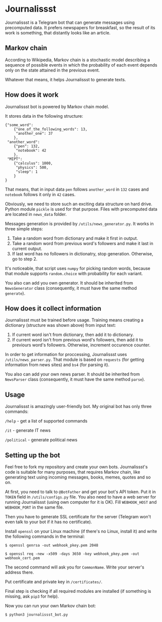 # Journalissst

Journalissst is a Telegram bot that can generate messages using precomputed data.
It prefers newspapers for breaskfast, so the result of its work is something, that distantly looks like an article.

## Markov chain

According to Wikipedia, Markov chain is a stochastic model describing a sequence of possible events in which the probability of each event depends only on the state attained in the previous event.

Whatever that means, it helps Journalissst to generate texts.

## How does it work

Journalissst bot is powered by Markov chain model.

It stores data in the following structure:

```
{"some_word":
    {"one_of_the_following_words": 13,
     "another_one": 37
    },
 "another_word":
    {"pen": 132,
     "notebook": 42
    },
 "MIPT":
    {"calculus": 1000,
     "physics": 500,
     "sleep": 1
    }
}
```

That means, that in input data `pen` follows `another_word` in `132` сases and `notebook` follows it only in `42` cases. 

Obviously, we need to store such an exciting data structure on hard drive. Python module `pickle` is used for that purpose. Files with precomputed data are located in `news_data` folder.

Messages generation is provided by `/utils/news_generator.py`. It works in three simple steps:

1. Take a random word from dictionary and make it first in output.
2. Take a random word from previous word's followers and make it last in current output.
3. If last word has no followers in dictionatry, stop generation. Otherwise, go to step 2.

It's noticeable, that script uses `numpy` for picking random words, because that module supports `random.choice` with probability for each variant.

You also can add you own generator. It should be inherited from `NewsGenerator` class (consequently, it must have the same method `generate`).

## How does it collect information

Journalissst must be trained before usage. Training means creating a dictionary (structure was shown above) from input text:

1. If current word isn't from dictionary, then add it to dictionary.
2. If current word isn't from previous word's followers, then add it to previours word's followers. Otherwise, increment occurence counter.

In order to get information for proccessing, Journalissst uses `/utils/news_parser.py`. That module is based on `requests` (for getting information from news sites) and `bs4` (for parsing it). 

You also can add your own news parser. It should be inherited from `NewsParser` class (consequently, it must have the same method `parse`).

## Usage

Journalissst is amazingly user-friendly bot. My original bot has only three commands:

`/help` - get a list of supported commands

`/it` - generate IT news

`/political` - generate political news

## Setting up the bot

Feel free to fork my repository and create your own bots. Journalissst's code is suitable for many purposes, that requires Markov chain, like generating text using incoming messages, books, memes, quotes and so on.

At first, you need to talk to `@BotFather` and get your bot's API token. Put it in `TOKEN` field in `/utils/configs.py` file. You also need to have a web server for running Journalissst (using own computer for it is OK). Fill `WEBHOOK_HOST` and `WEBHOOK_PORT` in the same file.

Then you have to generate SSL certificate for the server (Telegram won't even talk to your bot if it has no certificate). 

Install `openssl` on your Linux machine (if there's no Linux, install it) and write the following commands in the terminal:

```
$ openssl genrsa -out webhook_pkey.pem 2048
```

```
$ openssl req -new -x509 -days 3650 -key webhook_pkey.pem -out webhook_cert.pem
```

The second command will ask you for `CommonName`. Write your server's address there.

Put certificate and private key in `/certificates/`.

Final step is checking if all required modules are installed (if something is missing, ask `pip3` for help).

Now you can run your own Markov chain bot:

```
$ python3 journalissst_bot.py
```